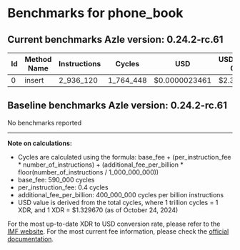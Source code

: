# Benchmarks for phone_book

## Current benchmarks Azle version: 0.24.2-rc.61

| Id  | Method Name | Instructions | Cycles    | USD           | USD/Million Calls |
| --- | ----------- | ------------ | --------- | ------------- | ----------------- |
| 0   | insert      | 2_936_120    | 1_764_448 | $0.0000023461 | $2.34             |

## Baseline benchmarks Azle version: 0.24.2-rc.61

No benchmarks reported

---

**Note on calculations:**

-   Cycles are calculated using the formula: base_fee + (per_instruction_fee \* number_of_instructions) + (additional_fee_per_billion \* floor(number_of_instructions / 1_000_000_000))
-   base_fee: 590_000 cycles
-   per_instruction_fee: 0.4 cycles
-   additional_fee_per_billion: 400_000_000 cycles per billion instructions
-   USD value is derived from the total cycles, where 1 trillion cycles = 1 XDR, and 1 XDR = $1.329670 (as of October 24, 2024)

For the most up-to-date XDR to USD conversion rate, please refer to the [IMF website](https://www.imf.org/external/np/fin/data/rms_sdrv.aspx).
For the most current fee information, please check the [official documentation](https://internetcomputer.org/docs/current/developer-docs/gas-cost#execution).
